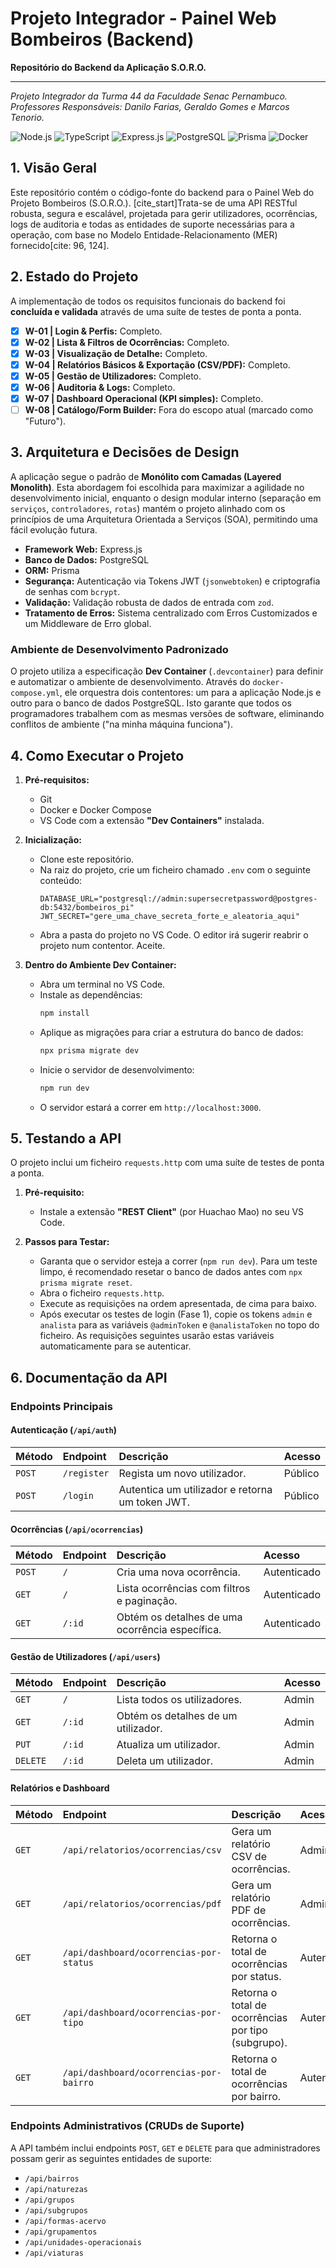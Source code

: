 # Projeto Integrador - Painel Web Bombeiros (Backend)

**Repositório do Backend da Aplicação S.O.R.O.**

---

*Projeto Integrador da Turma 44 da Faculdade Senac Pernambuco.*
*Professores Responsáveis: Danilo Farias, Geraldo Gomes e Marcos Tenorio.*

![Node.js](https://img.shields.io/badge/Node.js-339933?style=for-the-badge&logo=nodedotjs&logoColor=white) ![TypeScript](https://img.shields.io/badge/TypeScript-3178C6?style=for-the-badge&logo=typescript&logoColor=white) ![Express.js](https://img.shields.io/badge/Express.js-000000?style=for-the-badge&logo=express&logoColor=white) ![PostgreSQL](https://img.shields.io/badge/PostgreSQL-4169E1?style=for-the-badge&logo=postgresql&logoColor=white) ![Prisma](https://img.shields.io/badge/Prisma-2D3748?style=for-the-badge&logo=prisma&logoColor=white) ![Docker](https://img.shields.io/badge/Docker-2496ED?style=for-the-badge&logo=docker&logoColor=white)

## 1. Visão Geral

Este repositório contém o código-fonte do backend para o Painel Web do Projeto Bombeiros (S.O.R.O.). [cite_start]Trata-se de uma API RESTful robusta, segura e escalável, projetada para gerir utilizadores, ocorrências, logs de auditoria e todas as entidades de suporte necessárias para a operação, com base no Modelo Entidade-Relacionamento (MER) fornecido[cite: 96, 124].

## 2. Estado do Projeto

A implementação de todos os requisitos funcionais do backend foi **concluída e validada** através de uma suíte de testes de ponta a ponta.

-   [x] **W-01 | Login & Perfis:** Completo.
-   [x] **W-02 | Lista & Filtros de Ocorrências:** Completo.
-   [x] **W-03 | Visualização de Detalhe:** Completo.
-   [x] **W-04 | Relatórios Básicos & Exportação (CSV/PDF):** Completo.
-   [x] **W-05 | Gestão de Utilizadores:** Completo.
-   [x] **W-06 | Auditoria & Logs:** Completo.
-   [x] **W-07 | Dashboard Operacional (KPI simples):** Completo.
-   [ ] **W-08 | Catálogo/Form Builder:** Fora do escopo atual (marcado como "Futuro").

## 3. Arquitetura e Decisões de Design

A aplicação segue o padrão de **Monólito com Camadas (Layered Monolith)**. Esta abordagem foi escolhida para maximizar a agilidade no desenvolvimento inicial, enquanto o design modular interno (separação em `serviços`, `controladores`, `rotas`) mantém o projeto alinhado com os princípios de uma Arquitetura Orientada a Serviços (SOA), permitindo uma fácil evolução futura.

-   **Framework Web:** Express.js
-   **Banco de Dados:** PostgreSQL
-   **ORM:** Prisma
-   **Segurança:** Autenticação via Tokens JWT (`jsonwebtoken`) e criptografia de senhas com `bcrypt`.
-   **Validação:** Validação robusta de dados de entrada com `zod`.
-   **Tratamento de Erros:** Sistema centralizado com Erros Customizados e um Middleware de Erro global.

### Ambiente de Desenvolvimento Padronizado

O projeto utiliza a especificação **Dev Container** (`.devcontainer`) para definir e automatizar o ambiente de desenvolvimento. Através do `docker-compose.yml`, ele orquestra dois contentores: um para a aplicação Node.js e outro para o banco de dados PostgreSQL. Isto garante que todos os programadores trabalhem com as mesmas versões de software, eliminando conflitos de ambiente ("na minha máquina funciona").

## 4. Como Executar o Projeto

1.  **Pré-requisitos:**
    * Git
    * Docker e Docker Compose
    * VS Code com a extensão **"Dev Containers"** instalada.

2.  **Inicialização:**
    * Clone este repositório.
    * Na raiz do projeto, crie um ficheiro chamado `.env` com o seguinte conteúdo:
        ```env
        DATABASE_URL="postgresql://admin:supersecretpassword@postgres-db:5432/bombeiros_pi"
        JWT_SECRET="gere_uma_chave_secreta_forte_e_aleatoria_aqui"
        ```
    * Abra a pasta do projeto no VS Code. O editor irá sugerir reabrir o projeto num contentor. Aceite.

3.  **Dentro do Ambiente Dev Container:**
    * Abra um terminal no VS Code.
    * Instale as dependências:
        ```bash
        npm install
        ```
    * Aplique as migrações para criar a estrutura do banco de dados:
        ```bash
        npx prisma migrate dev
        ```
    * Inicie o servidor de desenvolvimento:
        ```bash
        npm run dev
        ```
    * O servidor estará a correr em `http://localhost:3000`.

## 5. Testando a API

O projeto inclui um ficheiro `requests.http` com uma suíte de testes de ponta a ponta.

1.  **Pré-requisito:**
    * Instale a extensão **"REST Client"** (por Huachao Mao) no seu VS Code.

2.  **Passos para Testar:**
    * Garanta que o servidor esteja a correr (`npm run dev`). Para um teste limpo, é recomendado resetar o banco de dados antes com `npx prisma migrate reset`.
    * Abra o ficheiro `requests.http`.
    * Execute as requisições na ordem apresentada, de cima para baixo.
    * Após executar os testes de login (Fase 1), copie os tokens `admin` e `analista` para as variáveis `@adminToken` e `@analistaToken` no topo do ficheiro. As requisições seguintes usarão estas variáveis automaticamente para se autenticar.

## 6. Documentação da API

### Endpoints Principais

#### Autenticação (`/api/auth`)
| Método | Endpoint | Descrição | Acesso |
| :--- | :--- | :--- | :--- |
| `POST` | `/register` | Regista um novo utilizador. | Público |
| `POST` | `/login` | Autentica um utilizador e retorna um token JWT. | Público |

#### Ocorrências (`/api/ocorrencias`)
| Método | Endpoint | Descrição | Acesso |
| :--- | :--- | :--- | :--- |
| `POST` | `/` | Cria uma nova ocorrência. | Autenticado |
| `GET` | `/` | Lista ocorrências com filtros e paginação. | Autenticado |
| `GET` | `/:id` | Obtém os detalhes de uma ocorrência específica. | Autenticado |

#### Gestão de Utilizadores (`/api/users`)
| Método | Endpoint | Descrição | Acesso |
| :--- | :--- | :--- | :--- |
| `GET` | `/` | Lista todos os utilizadores. | Admin |
| `GET` | `/:id` | Obtém os detalhes de um utilizador. | Admin |
| `PUT` | `/:id` | Atualiza um utilizador. | Admin |
| `DELETE`| `/:id` | Deleta um utilizador. | Admin |

#### Relatórios e Dashboard
| Método | Endpoint | Descrição | Acesso |
| :--- | :--- | :--- | :--- |
| `GET` | `/api/relatorios/ocorrencias/csv` | Gera um relatório CSV de ocorrências. | Admin |
| `GET` | `/api/relatorios/ocorrencias/pdf` | Gera um relatório PDF de ocorrências. | Admin |
| `GET` | `/api/dashboard/ocorrencias-por-status` | Retorna o total de ocorrências por status. | Autenticado |
| `GET` | `/api/dashboard/ocorrencias-por-tipo` | Retorna o total de ocorrências por tipo (subgrupo). | Autenticado |
| `GET` | `/api/dashboard/ocorrencias-por-bairro` | Retorna o total de ocorrências por bairro. | Autenticado |

### Endpoints Administrativos (CRUDs de Suporte)
A API também inclui endpoints `POST`, `GET` e `DELETE` para que administradores possam gerir as seguintes entidades de suporte:
-   `/api/bairros`
-   `/api/naturezas`
-   `/api/grupos`
-   `/api/subgrupos`
-   `/api/formas-acervo`
-   `/api/grupamentos`
-   `/api/unidades-operacionais`
-   `/api/viaturas`
